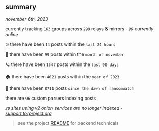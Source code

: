
## summary
_november 6th, 2023_

currently tracking `163` groups across `299` relays & mirrors - _`96` currently online_

⏲ there have been `14` posts within the `last 24 hours`

🦈 there have been `99` posts within the `month of november`

🪐 there have been `1547` posts within the `last 90 days`

🏚 there have been `4021` posts within the `year of 2023`

🦕 there have been `8711` posts `since the dawn of ransomwatch`

there are `96` custom parsers indexing posts

_`20` sites using v2 onion services are no longer indexed - [support.torproject.org](https://support.torproject.org/onionservices/v2-deprecation/)_

> see the project [README](https://github.com/joshhighet/ransomwatch#ransomwatch--) for backend technicals
